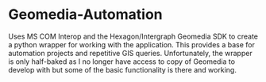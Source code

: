 # Geomedia-Automation
Uses MS COM Interop and the Hexagon/Intergraph Geomedia SDK to create a python wrapper for working with the application. This provides a base for automation projects and repetitive GIS queries. Unfortunately, the wrapper is only half-baked as I no longer have access to copy of Geomedia to develop with but some of the basic functionality is there and working. 
